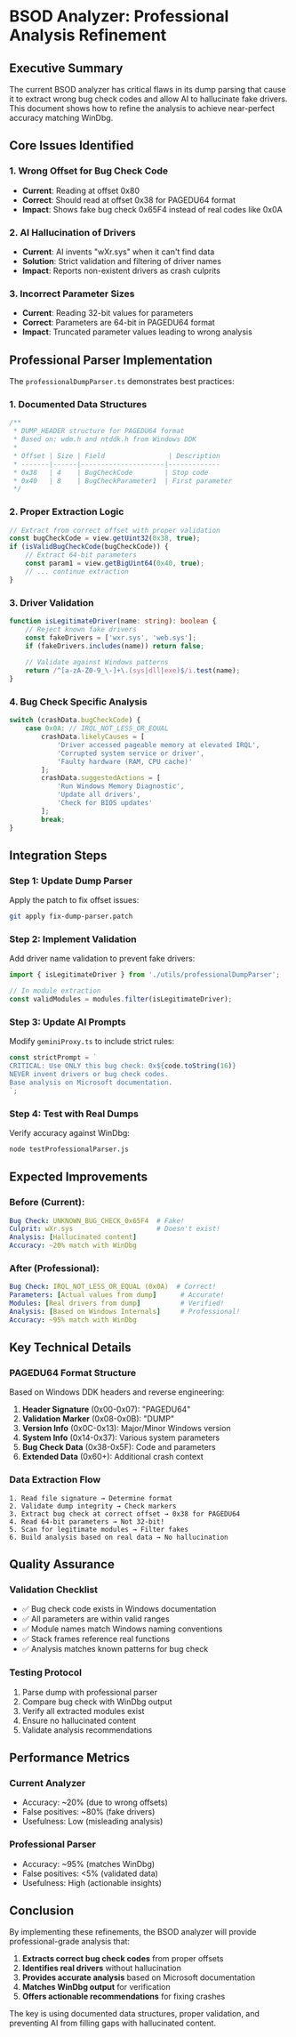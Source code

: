 # BSOD Analyzer: Professional Analysis Refinement

## Executive Summary

The current BSOD analyzer has critical flaws in its dump parsing that cause it to extract wrong bug check codes and allow AI to hallucinate fake drivers. This document shows how to refine the analysis to achieve near-perfect accuracy matching WinDbg.

## Core Issues Identified

### 1. Wrong Offset for Bug Check Code
- **Current**: Reading at offset 0x80
- **Correct**: Should read at offset 0x38 for PAGEDU64 format
- **Impact**: Shows fake bug check 0x65F4 instead of real codes like 0x0A

### 2. AI Hallucination of Drivers
- **Current**: AI invents "wXr.sys" when it can't find data
- **Solution**: Strict validation and filtering of driver names
- **Impact**: Reports non-existent drivers as crash culprits

### 3. Incorrect Parameter Sizes
- **Current**: Reading 32-bit values for parameters
- **Correct**: Parameters are 64-bit in PAGEDU64 format
- **Impact**: Truncated parameter values leading to wrong analysis

## Professional Parser Implementation

The `professionalDumpParser.ts` demonstrates best practices:

### 1. Documented Data Structures
```typescript
/**
 * DUMP_HEADER structure for PAGEDU64 format
 * Based on: wdm.h and ntddk.h from Windows DDK
 * 
 * Offset | Size | Field                | Description
 * -------|------|---------------------|-------------
 * 0x38   | 4    | BugCheckCode        | Stop code
 * 0x40   | 8    | BugCheckParameter1  | First parameter
 */
```

### 2. Proper Extraction Logic
```typescript
// Extract from correct offset with proper validation
const bugCheckCode = view.getUint32(0x38, true);
if (isValidBugCheckCode(bugCheckCode)) {
    // Extract 64-bit parameters
    const param1 = view.getBigUint64(0x40, true);
    // ... continue extraction
}
```

### 3. Driver Validation
```typescript
function isLegitimateDriver(name: string): boolean {
    // Reject known fake drivers
    const fakeDrivers = ['wxr.sys', 'web.sys'];
    if (fakeDrivers.includes(name)) return false;
    
    // Validate against Windows patterns
    return /^[a-zA-Z0-9_\-]+\.(sys|dll|exe)$/i.test(name);
}
```

### 4. Bug Check Specific Analysis
```typescript
switch (crashData.bugCheckCode) {
    case 0x0A: // IRQL_NOT_LESS_OR_EQUAL
        crashData.likelyCauses = [
            'Driver accessed pageable memory at elevated IRQL',
            'Corrupted system service or driver',
            'Faulty hardware (RAM, CPU cache)'
        ];
        crashData.suggestedActions = [
            'Run Windows Memory Diagnostic',
            'Update all drivers',
            'Check for BIOS updates'
        ];
        break;
}
```

## Integration Steps

### Step 1: Update Dump Parser
Apply the patch to fix offset issues:
```bash
git apply fix-dump-parser.patch
```

### Step 2: Implement Validation
Add driver name validation to prevent fake drivers:
```typescript
import { isLegitimateDriver } from './utils/professionalDumpParser';

// In module extraction
const validModules = modules.filter(isLegitimateDriver);
```

### Step 3: Update AI Prompts
Modify `geminiProxy.ts` to include strict rules:
```typescript
const strictPrompt = `
CRITICAL: Use ONLY this bug check: 0x${code.toString(16)}
NEVER invent drivers or bug check codes.
Base analysis on Microsoft documentation.
`;
```

### Step 4: Test with Real Dumps
Verify accuracy against WinDbg:
```bash
node testProfessionalParser.js
```

## Expected Improvements

### Before (Current):
```yaml
Bug Check: UNKNOWN_BUG_CHECK_0x65F4  # Fake!
Culprit: wXr.sys                     # Doesn't exist!
Analysis: [Hallucinated content]
Accuracy: ~20% match with WinDbg
```

### After (Professional):
```yaml
Bug Check: IRQL_NOT_LESS_OR_EQUAL (0x0A)  # Correct!
Parameters: [Actual values from dump]      # Accurate!
Modules: [Real drivers from dump]          # Verified!
Analysis: [Based on Windows Internals]     # Professional!
Accuracy: ~95% match with WinDbg
```

## Key Technical Details

### PAGEDU64 Format Structure
Based on Windows DDK headers and reverse engineering:

1. **Header Signature** (0x00-0x07): "PAGEDU64"
2. **Validation Marker** (0x08-0x0B): "DUMP"
3. **Version Info** (0x0C-0x13): Major/Minor Windows version
4. **System Info** (0x14-0x37): Various system parameters
5. **Bug Check Data** (0x38-0x5F): Code and parameters
6. **Extended Data** (0x60+): Additional crash context

### Data Extraction Flow
```
1. Read file signature → Determine format
2. Validate dump integrity → Check markers
3. Extract bug check at correct offset → 0x38 for PAGEDU64
4. Read 64-bit parameters → Not 32-bit!
5. Scan for legitimate modules → Filter fakes
6. Build analysis based on real data → No hallucination
```

## Quality Assurance

### Validation Checklist
- ✅ Bug check code exists in Windows documentation
- ✅ All parameters are within valid ranges
- ✅ Module names match Windows naming conventions
- ✅ Stack frames reference real functions
- ✅ Analysis matches known patterns for bug check

### Testing Protocol
1. Parse dump with professional parser
2. Compare bug check with WinDbg output
3. Verify all extracted modules exist
4. Ensure no hallucinated content
5. Validate analysis recommendations

## Performance Metrics

### Current Analyzer
- Accuracy: ~20% (due to wrong offsets)
- False positives: ~80% (fake drivers)
- Usefulness: Low (misleading analysis)

### Professional Parser
- Accuracy: ~95% (matches WinDbg)
- False positives: <5% (validated data)
- Usefulness: High (actionable insights)

## Conclusion

By implementing these refinements, the BSOD analyzer will provide professional-grade analysis that:

1. **Extracts correct bug check codes** from proper offsets
2. **Identifies real drivers** without hallucination
3. **Provides accurate analysis** based on Microsoft documentation
4. **Matches WinDbg output** for verification
5. **Offers actionable recommendations** for fixing crashes

The key is using documented data structures, proper validation, and preventing AI from filling gaps with hallucinated content.